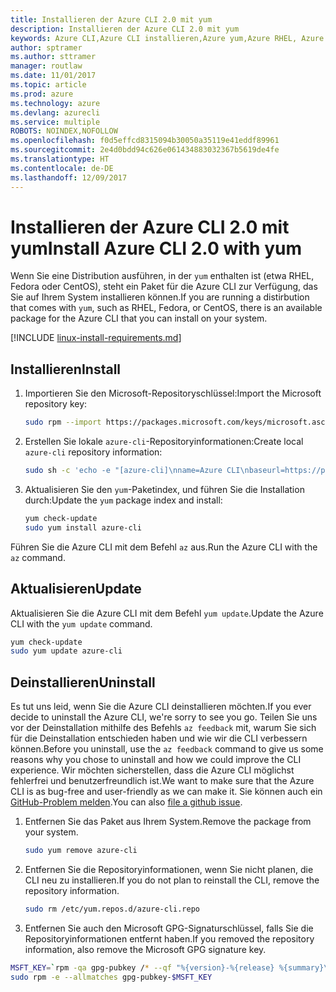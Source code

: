 ```yaml
---
title: Installieren der Azure CLI 2.0 mit yum
description: Installieren der Azure CLI 2.0 mit yum
keywords: Azure CLI,Azure CLI installieren,Azure yum,Azure RHEL, Azure Fedora, Azure CentOS
author: sptramer
ms.author: sttramer
manager: routlaw
ms.date: 11/01/2017
ms.topic: article
ms.prod: azure
ms.technology: azure
ms.devlang: azurecli
ms.service: multiple
ROBOTS: NOINDEX,NOFOLLOW
ms.openlocfilehash: f0d5effcd8315094b30050a35119e41eddf89961
ms.sourcegitcommit: 2e4d0bdd94c626e061434883032367b5619de4fe
ms.translationtype: HT
ms.contentlocale: de-DE
ms.lasthandoff: 12/09/2017
---
```

# <a name="install-azure-cli-20-with-yum"></a><span data-ttu-id="f7838-104">Installieren der Azure CLI 2.0 mit yum</span><span class="sxs-lookup"><span data-stu-id="f7838-104">Install Azure CLI 2.0 with yum</span></span>

<span data-ttu-id="f7838-105">Wenn Sie eine Distribution ausführen, in der `yum` enthalten ist (etwa RHEL, Fedora oder CentOS), steht ein Paket für die Azure CLI zur Verfügung, das Sie auf Ihrem System installieren können.</span><span class="sxs-lookup"><span data-stu-id="f7838-105">If you are running a distirbution that comes with `yum`, such as RHEL, Fedora, or CentOS, there is an available package for the Azure CLI that you can install on your system.</span></span>

[!INCLUDE [linux-install-requirements.md](includes/linux-install-requirements.md)]

## <a name="install"></a><span data-ttu-id="f7838-106">Installieren</span><span class="sxs-lookup"><span data-stu-id="f7838-106">Install</span></span>

1. <span data-ttu-id="f7838-107">Importieren Sie den Microsoft-Repositoryschlüssel:</span><span class="sxs-lookup"><span data-stu-id="f7838-107">Import the Microsoft repository key:</span></span>

   ```bash
   sudo rpm --import https://packages.microsoft.com/keys/microsoft.asc
   ```

2. <span data-ttu-id="f7838-108">Erstellen Sie lokale `azure-cli`-Repositoryinformationen:</span><span class="sxs-lookup"><span data-stu-id="f7838-108">Create local `azure-cli` repository information:</span></span>

   ```bash
   sudo sh -c 'echo -e "[azure-cli]\nname=Azure CLI\nbaseurl=https://packages.microsoft.com/yumrepos/azure-cli\nenabled=1\ngpgcheck=1\ngpgkey=https://packages.microsoft.com/keys/microsoft.asc" > /etc/yum.repos.d/azure-cli.repo'
   ```

3. <span data-ttu-id="f7838-109">Aktualisieren Sie den `yum`-Paketindex, und führen Sie die Installation durch:</span><span class="sxs-lookup"><span data-stu-id="f7838-109">Update the `yum` package index and install:</span></span>

   ```bash
   yum check-update
   sudo yum install azure-cli
   ```

<span data-ttu-id="f7838-110">Führen Sie die Azure CLI mit dem Befehl `az` aus.</span><span class="sxs-lookup"><span data-stu-id="f7838-110">Run the Azure CLI with the `az` command.</span></span>

## <a name="update"></a><span data-ttu-id="f7838-111">Aktualisieren</span><span class="sxs-lookup"><span data-stu-id="f7838-111">Update</span></span>

<span data-ttu-id="f7838-112">Aktualisieren Sie die Azure CLI mit dem Befehl `yum update`.</span><span class="sxs-lookup"><span data-stu-id="f7838-112">Update the Azure CLI with the `yum update` command.</span></span>

```bash
yum check-update
sudo yum update azure-cli
```

## <a name="uninstall"></a><span data-ttu-id="f7838-113">Deinstallieren</span><span class="sxs-lookup"><span data-stu-id="f7838-113">Uninstall</span></span>

<span data-ttu-id="f7838-114">Es tut uns leid, wenn Sie die Azure CLI deinstallieren möchten.</span><span class="sxs-lookup"><span data-stu-id="f7838-114">If you ever decide to uninstall the Azure CLI, we're sorry to see you go.</span></span> <span data-ttu-id="f7838-115">Teilen Sie uns vor der Deinstallation mithilfe des Befehls `az feedback` mit, warum Sie sich für die Deinstallation entschieden haben und wie wir die CLI verbessern können.</span><span class="sxs-lookup"><span data-stu-id="f7838-115">Before you uninstall, use the `az feedback` command to give us some reasons why you chose to uninstall and how we could improve the CLI experience.</span></span> <span data-ttu-id="f7838-116">Wir möchten sicherstellen, dass die Azure CLI möglichst fehlerfrei und benutzerfreundlich ist.</span><span class="sxs-lookup"><span data-stu-id="f7838-116">We want to make sure that the Azure CLI is as bug-free and user-friendly as we can make it.</span></span> <span data-ttu-id="f7838-117">Sie können auch ein [GitHub-Problem melden](https://github.com/Azure/azure-cli/issues).</span><span class="sxs-lookup"><span data-stu-id="f7838-117">You can also [file a github issue](https://github.com/Azure/azure-cli/issues).</span></span>

1. <span data-ttu-id="f7838-118">Entfernen Sie das Paket aus Ihrem System.</span><span class="sxs-lookup"><span data-stu-id="f7838-118">Remove the package from your system.</span></span>

   ```bash
   sudo yum remove azure-cli
   ```

2. <span data-ttu-id="f7838-119">Entfernen Sie die Repositoryinformationen, wenn Sie nicht planen, die CLI neu zu installieren.</span><span class="sxs-lookup"><span data-stu-id="f7838-119">If you do not plan to reinstall the CLI, remove the repository information.</span></span>

   ```bash
   sudo rm /etc/yum.repos.d/azure-cli.repo
   ```

3. <span data-ttu-id="f7838-120">Entfernen Sie auch den Microsoft GPG-Signaturschlüssel, falls Sie die Repositoryinformationen entfernt haben.</span><span class="sxs-lookup"><span data-stu-id="f7838-120">If you removed the repository information, also remove the Microsoft GPG signature key.</span></span>

  ```bash
  MSFT_KEY=`rpm -qa gpg-pubkey /* --qf "%{version}-%{release} %{summary}\n" | grep Microsoft | awk '{print $1}'`
  sudo rpm -e --allmatches gpg-pubkey-$MSFT_KEY
  ```
